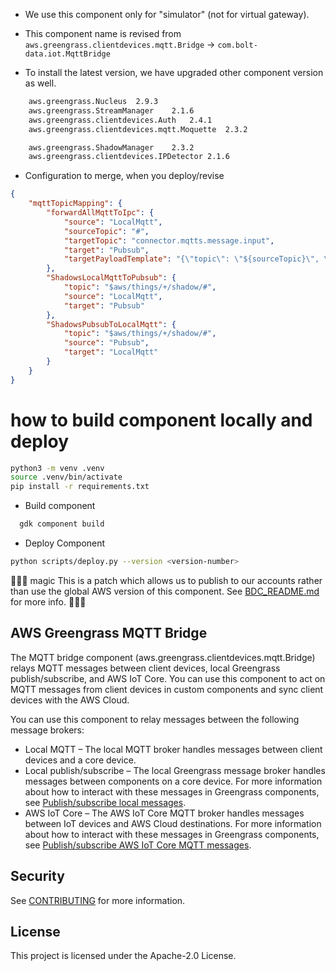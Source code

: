 - We use this component only for "simulator" (not for virtual gateway).

- This component name is revised from `aws.greengrass.clientdevices.mqtt.Bridge` -> `com.bolt-data.iot.MqttBridge`

- To install the latest version, we have upgraded other component version as well.

```bash
    aws.greengrass.Nucleus	2.9.3
    aws.greengrass.StreamManager	2.1.6
    aws.greengrass.clientdevices.Auth	2.4.1
    aws.greengrass.clientdevices.mqtt.Moquette	2.3.2
```

```bash
    aws.greengrass.ShadowManager	2.3.2
    aws.greengrass.clientdevices.IPDetector	2.1.6
```

- Configuration to merge, when you deploy/revise

```json
{
    "mqttTopicMapping": {
        "forwardAllMqttToIpc": {
            "source": "LocalMqtt",
            "sourceTopic": "#",
            "targetTopic": "connector.mqtts.message.input",
            "target": "Pubsub",
            "targetPayloadTemplate": "{\"topic\": \"${sourceTopic}\", \"payload\": \"${sourcePayload:base64}\"}"
        },
        "ShadowsLocalMqttToPubsub": {
            "topic": "$aws/things/+/shadow/#",
            "source": "LocalMqtt",
            "target": "Pubsub"
        },
        "ShadowsPubsubToLocalMqtt": {
            "topic": "$aws/things/+/shadow/#",
            "source": "Pubsub",
            "target": "LocalMqtt"
        }
    }
}
```


# how to build component locally and deploy


```bash
python3 -m venv .venv
source .venv/bin/activate
pip install -r requirements.txt
```

- Build component 

```bash
  gdk component build
```

- Deploy Component

```bash
python scripts/deploy.py --version <version-number>
```






🧙🧙🧙 magic
This is a patch which allows us to publish to our accounts rather than use the global AWS version of this component. See [BDC_README.md](BDC_README.md) for more info.
🧙🧙🧙

## AWS Greengrass MQTT Bridge

The MQTT bridge component (aws.greengrass.clientdevices.mqtt.Bridge) relays MQTT messages between client devices, local Greengrass publish/subscribe, and AWS IoT Core. You can use this component to act on MQTT messages from client devices in custom components and sync client devices with the AWS Cloud.

You can use this component to relay messages between the following message brokers:
* Local MQTT – The local MQTT broker handles messages between client devices and a core device.
* Local publish/subscribe – The local Greengrass message broker handles messages between components on a core device. For more information about how to interact with these messages in Greengrass components, see [Publish/subscribe local messages](https://docs.aws.amazon.com/greengrass/v2/developerguide/ipc-publish-subscribe.html).
* AWS IoT Core – The AWS IoT Core MQTT broker handles messages between IoT devices and AWS Cloud destinations. For more information about how to interact with these messages in Greengrass components, see [Publish/subscribe AWS IoT Core MQTT messages](https://docs.aws.amazon.com/greengrass/v2/developerguide/ipc-iot-core-mqtt.html).

## Security

See [CONTRIBUTING](CONTRIBUTING.md#security-issue-notifications) for more information.

## License

This project is licensed under the Apache-2.0 License.
